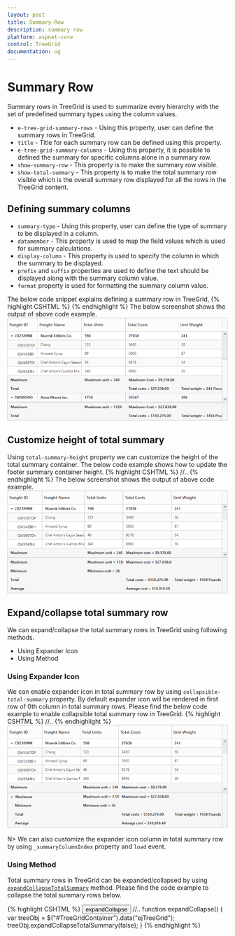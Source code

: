 ```yaml
---
layout: post
title: Summary-Row
description: summary row
platform: aspnet-core
control: TreeGrid
documentation: ug
---
```


# Summary Row

Summary rows in TreeGrid is used to summarize every hierarchy with the set of predefined summary types using the column values. 

* `e-tree-grid-summary-rows` - Using this property, user can define the summary rows in TreeGrid.
* `title` - Title for each summary row can be defined using this property. 
* `e-tree-grid-summary-columns` - Using this property, it is possible to defined the summary for specific columns alone in a summary row.
* `show-summary-row` - This property is to make the summary row visible. 
* `show-total-summary` - This property is to make the total summary row visible which is the overall summary row displayed for all the rows in the TreeGrid content.

## Defining summary columns

* `summary-type` - Using this property, user can define the type of summary to be displayed in a column. 
* `datamember` - This property is used to map the field values which is used for summary calculations.
* `display-column` - This property is used to specify the column in which the summary to be displayed.
* `prefix` and `suffix` properties are used to define the text should be displayed along with the summary column value.
* `format` property is used for formatting the summary column value.

The below code snippet explains defining a summary row in TreeGrid,
{% highlight CSHTML %}
<ej-tree-grid id="TreeGridContainer" datasource="ViewBag.datasource" show-summary-row="true" show-total-summary="true" >
    <e-tree-grid-summary-rows>
        <e-tree-grid-summary-row title="Maximum">
            <e-tree-grid-summary-columns>
                <e-tree-grid-summary-column summary-type="Maximum" datamember="TotalUnits" display-column="TotalUnits" prefix="Maximum unit = "></e-tree-grid-summary-column>
                <e-tree-grid-summary-column summary-type="Maximum" datamember="TotalCosts" display-column="TotalCosts" prefix="Maximum Cost = " format="{0:C}"></e-tree-grid-summary-column>
            </e-tree-grid-summary-columns>
        </e-tree-grid-summary-row>
        <e-tree-grid-summary-row title="Total">
            <e-tree-grid-summary-columns>
                <e-tree-grid-summary-column summary-type="Sum" datamember="TotalCosts" display-column="TotalCosts" prefix="Total costs = " format="{0:C}"></e-tree-grid-summary-column>
                <e-tree-grid-summary-column summary-type="Sum" datamember="UnitWeight" display-column="UnitWeight" prefix="Total weight = " suffix=" Pounds"></e-tree-grid-summary-column>
            </e-tree-grid-summary-columns>
        </e-tree-grid-summary-row>
    </e-tree-grid-summary-rows>
</ej-tree-grid>
{% endhighlight %}
The below screenshot shows the output of above code example.
![](SummaryRows_images/SummaryRows_img1.png)

## Customize height of total summary

Using `total-summary-height` property we can customize the height of the total summary container.
The below code example shows how to update the footer summary container height.
{% highlight CSHTML %}
<ej-tree-grid id="TreeGridContainer" datasource="ViewBag.datasource" show-total-summary="true" total-summary-height="120" >
   //..
</ej-tree-grid>
{% endhighlight %}
The below screenshot shows the output of above code example.
![](SummaryRows_images/SummaryRows_img2.png)

## Expand/collapse total summary row

We can expand/collapse the total summary rows in TreeGrid using following methods.

* Using Expander Icon
* Using Method

### Using Expander Icon

We can enable expander icon in total summary row by using `collapsible-total-summary` property. By default expander icon will be rendered in first row of 0th column in total summary rows.
Please find the below code example to enable collapsible total summary row in TreeGrid.
{% highlight CSHTML %}
<ej-tree-grid id="TreeGridContainer" datasource="ViewBag.datasource" show-total-summary="true" collapsible-total-summary="true" >
   //..
</ej-tree-grid>
{% endhighlight %}
![](SummaryRows_images/SummaryRows_img3.png)

N> We can also customize the expander icon column in total summary row by using `_summaryColumnIndex` property and `load` event.

### Using Method

Total summary rows in TreeGrid can be expanded/collapsed by using [`expandCollapseTotalSummary`](https://help.syncfusion.com/api/js/ejgantt#methods:expandCollapseTotalSummary "expandCollapseTotalSummary") method.
Please find the code example to collapse the total summary rows below.
    
{% highlight CSHTML %}
<button onclick="expandCollapse()">expandCollapse</button>
<ej-tree-grid id="TreeGridContainer" datasource="ViewBag.datasource" show-total-summary="true" collapsible-total-summary="true" >
   //..
</ej-tree-grid>
    function expandCollapse() {
            var treeObj = $("#TreeGridContainer").data("ejTreeGrid");
            treeObj.expandCollapseTotalSummary(false);
        }
{% endhighlight %}
